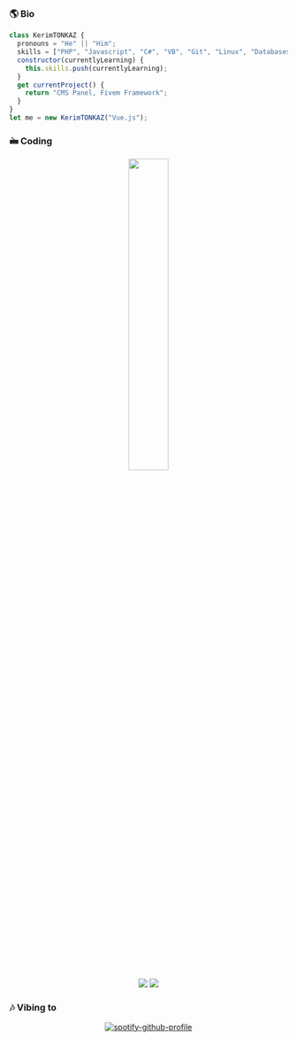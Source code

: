 <h3>🌎 Bio</h3>

```javascript
class KerimTONKAZ {
  pronouns = "He" || "Him";
  skills = ["PHP", "Javascript", "C#", "VB", "Git", "Linux", "Databases", "REST APIs"];
  constructor(currentlyLearning) {
    this.skills.push(currentlyLearning);
  }
  get currentProject() {
    return "CMS Panel, Fivem Framework";
  }
}
let me = new KerimTONKAZ("Vue.js");
```



<h3>🖮 Coding</h3>
<div align="center">
<img width="38%" src="https://lanyard-profile-readme.vercel.app/api/273092369191272459" /><br>  
   <a href="https://www.buymeacoffee.com/kerimtonkaz" target="_blank"><img src="https://cdn.discordapp.com/attachments/715130970294059088/1044868358740377650/coffee.png"/></a>
   <a href="https://discord.gg/XsjzVwP" target="_blank"><img src="https://cdn.discordapp.com/attachments/715130970294059088/1044855172494532628/discord.png"/></a>
</div>

<h3>🎶 Vibing to</h3>
<div align="center">
  
  [![spotify-github-profile](https://spotify-github-profile.vercel.app/api/view?uid=kerimtonkaz&cover_image=true&theme=default&show_offline=true&background_color=121212&bar_color_cover=true)](https://spotify-github-profile.vercel.app/api/view?uid=kerimtonkaz&redirect=true)
  
</div>
